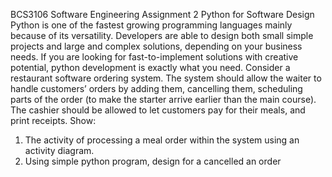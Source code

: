 BCS3106 Software Engineering
Assignment 2
Python for Software Design
Python is one of the fastest growing programming languages mainly because of its versatility. Developers are able to design both small simple projects and large and complex solutions, depending on your business needs. If you are looking for fast-to-implement solutions with creative potential, python development is exactly what you need. 
Consider a restaurant software ordering system. The system should allow the waiter to handle customers’ orders by adding them, cancelling them, scheduling parts of the order (to make the starter arrive earlier than the main course). The cashier should be allowed to let customers pay for their meals, and print receipts.
Show:
1.	The activity of processing a meal order within the system using an activity diagram.
2.	Using simple python program, design for a cancelled an order 
